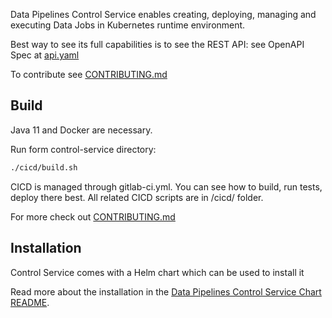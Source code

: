 Data Pipelines Control Service enables creating, deploying, managing and executing Data Jobs in Kubernetes runtime environment.

Best way to see its full capabilities is to see the REST API:
see OpenAPI Spec at [api.yaml](./projects/model/apidefs/datajob-api/api.yaml)

To contribute see [CONTRIBUTING.md](./CONTRIBUTING.md)

## Build

Java 11 and Docker are necessary.

Run form control-service directory:
```bash
./cicd/build.sh
```

CICD is managed through gitlab-ci.yml. You can see how to build, run tests, deploy there best.
All related CICD scripts are in /cicd/ folder.

For more check out [CONTRIBUTING.md](./CONTRIBUTING.md)

## Installation

Control Service comes with a Helm chart which can be used to install it

Read more about the installation in the [Data Pipelines Control Service Chart README](./projects/helm_charts/pipelines-control-service/README.md).
